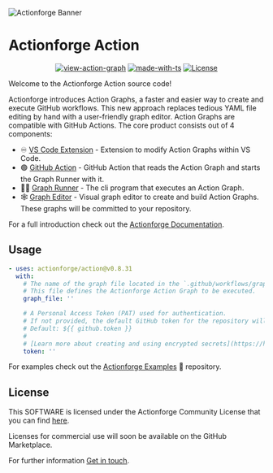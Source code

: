 <!-- markdownlint-disable MD041 MD033 -->
![Actionforge Banner](https://www.actionforge.dev/assets/social.jpg?)

# Actionforge Action

<div align="center" width="100%">

[![view-action-graph](https://img.shields.io/github/actions/workflow/status/actionforge/action/build-and-publish.yml?label=View%20Action%20Graph)](https://www.actionforge.dev/github/actionforge/action/main/.github/workflows/graphs/build-and-publish.yml)
[![made-with-ts](https://img.shields.io/badge/Made%20with-TS-3178C6.svg)](https://www.typescriptlang.org/)
[![License](https://img.shields.io/badge/License-ACL-blue?color=orange)](https://www.github.com/actionforge/legal/blob/main/LICENSE.md)

</div>

Welcome to the Actionforge Action source code!

Actionforge introduces Action Graphs, a faster and easier way to create and execute GitHub workflows. This new approach replaces tedious YAML file editing by hand with a user-friendly graph editor. Action Graphs are compatible with GitHub Actions. The core product consists out of 4 components:

- ♾️ [VS Code Extension](https://www.github.com/actionforge/vscode-ext) - Extension to modify Action Graphs within VS Code.
- 🟢 [GitHub Action](https://www.github.com/actionforge/action) - GitHub Action that reads the Action Graph and starts the Graph Runner with it.
- 🏃‍♀️ [Graph Runner](https://www.github.com/actionforge/graph-runner) - The cli program that executes an Action Graph.
- 🕸️ [Graph Editor](https://www.github.com/actionforge/graph-editor) - Visual graph editor to create and build Action Graphs. These graphs will be committed to your repository.

For a full introduction check out the [Actionforge Documentation](https://www.actionforge.dev/docs).

## Usage

<!-- start usage -->
```yaml
- uses: actionforge/action@v0.8.31
  with:
    # The name of the graph file located in the `.github/workflows/graphs` directory.
    # This file defines the Actionforge Action Graph to be executed.
    graph_file: ''

    # A Personal Access Token (PAT) used for authentication. 
    # If not provided, the default GitHub token for the repository will be used.
    # Default: ${{ github.token }}
    #
    # [Learn more about creating and using encrypted secrets](https://help.github.com/en/actions/automating-your-workflow-with-github-actions/creating-and-using-encrypted-secrets)
    token: ''
```

For examples check out the [Actionforge Examples](https://www.github.com/actionforge/examples) 🔗 repository.

## License

This SOFTWARE is licensed under the Actionforge Community License that you can find [here](https://github.com/actionforge/legal/blob/main/LICENSE.md).

Licenses for commercial use will soon be available on the GitHub Marketplace.

For further information [Get in touch](mailto:hello@actionforge.dev).
